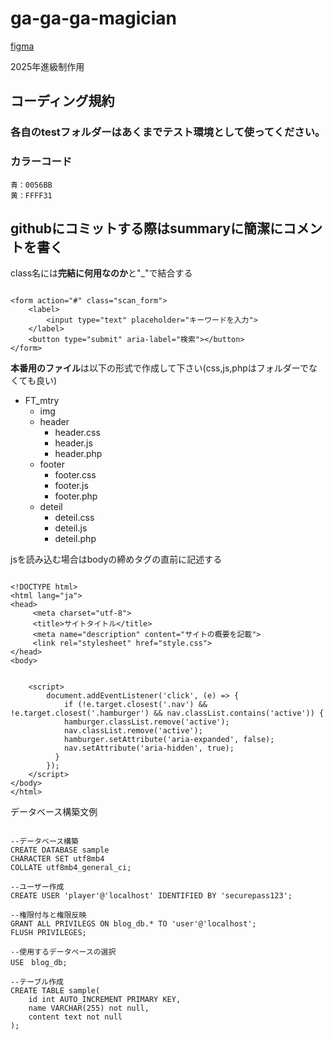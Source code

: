 # ga-ga-ga-magician

[figma](https://www.figma.com/design/sBSrbMEUC80rd8677YUqiI/%E7%84%A1%E9%A1%8C?m=auto&t=kq7qfQeiJovPpyBW-6)

2025年進級制作用
## コーディング規約

### 各自のtestフォルダーはあくまで**テスト環境**として使ってください。

### カラーコード  
    青：0056BB  
    黄：FFFF31  

## githubにコミットする際はsummaryに簡潔にコメントを書く

class名には**完結に何用なのか**と"_"で結合する
``` html:sample

<form action="#" class="scan_form">
    <label>
        <input type="text" placeholder="キーワードを入力">
    </label>
    <button type="submit" aria-label="検索"></button>
</form>

```

**本番用のファイル**は以下の形式で作成して下さい(css,js,phpはフォルダーでなくても良い)
* FT_mtry
    * img
    * header
        * header.css
        * header.js
        * header.php
    * footer
        * footer.css
        * footer.js
        * footer.php
    * deteil
        * deteil.css
        * deteil.js
        * deteil.php

jsを読み込む場合はbodyの締めタグの直前に記述する
``` html:sample

<!DOCTYPE html>
<html lang="ja">
<head>	
     <meta charset="utf-8">
     <title>サイトタイトル</title>
     <meta name="description" content="サイトの概要を記載">
     <link rel="stylesheet" href="style.css">
</head>
<body>


    <script>
        document.addEventListener('click', (e) => {
            if (!e.target.closest('.nav') && !e.target.closest('.hamburger') && nav.classList.contains('active')) {
            hamburger.classList.remove('active');
            nav.classList.remove('active');
            hamburger.setAttribute('aria-expanded', false);
            nav.setAttribute('aria-hidden', true);
          }
        });
    </script>
</body>
</html>

```

データベース構築文例
``` sql:sample

--データベース構築
CREATE DATABASE sample
CHARACTER SET utf8mb4
COLLATE utf8mb4_general_ci;

--ユーザー作成
CREATE USER 'player'@'localhost' IDENTIFIED BY 'securepass123';

--権限付与と権限反映
GRANT ALL PRIVILEGS ON blog_db.* TO 'user'@'localhost';
FLUSH PRIVILEGES;

--使用するデータベースの選択
USE　blog_db;

--テーブル作成
CREATE TABLE sample(
    id int AUTO_INCREMENT PRIMARY KEY,
    name VARCHAR(255) not null,
    content text not null
);
